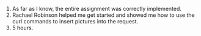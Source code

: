 1. As far as I know, the entire assignment was correctly implemented.
2. Rachael Robinson helped me get started and showed me how to use the curl commands to insert pictures into the request.
3. 5 hours.